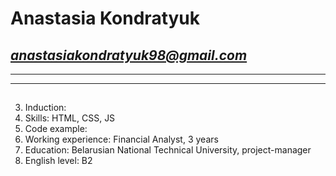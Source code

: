 # Anastasia Kondratyuk
## *anastasiakondratyuk98@gmail.com*
*****
*****
## 

3. Induction:
4. Skills: HTML, CSS, JS
5. Code example:
6. Working experience: Financial Analyst, 3 years
7. Education: Belarusian National Technical University, project-manager
8. English level: B2
